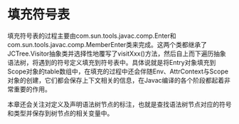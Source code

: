 # 填充符号表

填充符号表的过程主要由com.sun.tools.javac.comp.Enter和com.sun.tools.javac.comp.MemberEnter类来完成。这两个类都继承了JCTree.Visitor抽象类并选择性地覆写了visitXxx\(\)方法，然后自上而下遍历抽象语法树，将遇到的符号定义填充到符号表中。具体说就是将Entry对象填充到Scope对象的table数组中，在填充的过程中还会伴随Env、AttrContext与Scope对象的创建，它们都会保存上下文相关的信息，在Javac编译的各个阶段都起着非常重要的作用。 

本章还会关注对定义及声明语法树节点的标注，也就是查找语法树节点对应的符号和类型并保存到树节点的相关变量中。 

